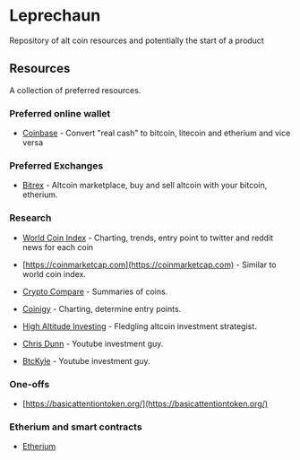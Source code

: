 # Leprechaun
Repository of alt coin resources and potentially the start of a product

## Resources
A collection of preferred resources.

### Preferred online wallet

 - [Coinbase](https://www.coinbase.com) - Convert "real cash" to bitcoin, litecoin and etherium and
 vice versa

### Preferred Exchanges

 - [Bitrex](https://bittrex.com) - Altcoin marketplace, buy and sell altcoin with your bitcoin, etherium.

 ### Research

 - [World Coin Index](https://www.worldcoinindex.com) - Charting, trends, entry point to twitter and reddit news for each coin

 - [https://coinmarketcap.com](https://coinmarketcap.com) - Similar to world coin index.

 - [Crypto Compare](https://www.cryptocompare.com/) - Summaries of coins.

 - [Coinigy](https://www.coinigy.com/) - Charting, determine entry points.


 - [High Altitude Investing](https://www.youtube.com/channel/UCD9j5qyDqQvb9qnLss3vxww) - Fledgling altcoin investment strategist.

 - [Chris Dunn](https://www.youtube.com/user/chrisdunntv) - Youtube investment guy.

 - [BtcKyle](https://www.youtube.com/user/kholzrpi) - Youtube investment guy.

 ### One-offs

 - [https://basicattentiontoken.org/](https://basicattentiontoken.org/)

 ### Etherium and smart contracts
 - [Etherium](https://www.ethereum.org/)
